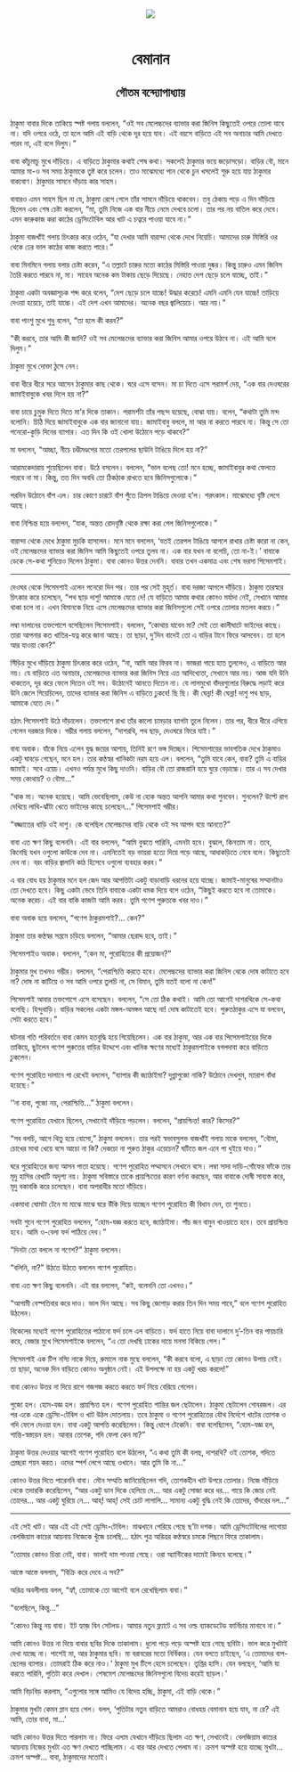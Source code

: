 <div align=center> <img src="../../metadata/images/rabibasariya/বেমানান-গৌতম-বন্দ্যোপাধ্যায়.jpg" align="center"></div><br><h1 align=center>বেমানান</h1>
<h2 align=center>গৌতম বন্দ্যোপাধ্যায়</h2><br>ঠাকুমা বাবার দিকে তাকিয়ে স্পষ্ট গলায় বললেন, “ওই সব মেলেচ্চদের ব্যাভার করা জিনিস কিছুতেই ওপরে তোলা যাবে না। যদি ওপরে ওঠে, তা হলে আমি এই বাড়ি থেকে দূর হয়ে যাব। এই বয়সে বাড়িতে এই সব অনাচার আমি দেখতে পারব না, এই বলে দিলুম।”

বাবা কাঁচুমাচু মুখে দাঁড়িয়ে। এ বাড়িতে ঠাকুমার কথাই শেষ কথা। সকলেই ঠাকুমার ভয়ে জড়োসড়ো। বাড়ির বৌ, মানে আমার মা-ও সব সময় ঠাকুমাকে তুষ্ট করে চলেন। তাও মাঝেমধ্যে পান থেকে চুন খসলেই শুরু হয়ে যায় ঠাকুমার বাক্যবাণ। ঠাকুমার সামনে দাঁড়ায় কার সাহস।

বাবারও এমন সাহস ছিল না যে, ঠাকুমা রেগে গেলে তাঁর সামনে দাঁড়িয়ে থাকবেন। তবু ঠেকায় পড়ে এ দিন দাঁড়িয়ে ছিলেন এবং শেষ চেষ্টা করলেন, “মা, তুমি নিজে এক বার নীচে নেমে দেখবে চলো। তার পর নয় বাতিল করে দেবে। এমন কারুকাজ করা কাঠের ড্রেসিংটেবিল আর খাট এ চত্বরে পাওয়া যাবে না।”

ঠাকুমা বাজখাঁই গলায় চিৎকার করে ওঠেন, “যা দেখার আমি বারান্দা থেকে দেখে নিয়েচি। আমাদের চারু মিস্তিরি ওর থেকে ঢের ভাল কাঠের কাজ করতে পারে।”

বাবা মিনমিনে গলায় বলার চেষ্টা করেন, “এ তল্লাটে চারুর মতো কাঠের মিস্তিরি পাওয়া দুষ্কর। কিন্তু চারুও এমন জিনিস তৈরি করতে পারবে না, মা। সাহেব অনেক কম টাকায় ছেড়ে দিয়েছে। নেহাত দেশ ছেড়ে চলে যাচ্ছে, তাই।”

ঠাকুমা একটা অবজ্ঞাসূচক শব্দ করে বলেন, “দেশ ছেড়ে চলে যাচ্চে! উদ্ধার করেচে! এমনি এমনি যেন যাচ্চে! তাড়িয়ে দেওয়া হয়েচে, তাই যাচ্চে। এই দেশ এখন আমাদের। অনেক বছর জ্বালিয়েচে। আর নয়।”

বাবা পাংশু মুখে শুধু বলেন, “তা হলে কী করব?”

“কী করবে, তার আমি কী জানি? ওই সব মেলেচ্চদের ব্যাভার করা জিনিস আমার ওপরে উঠবে না। এই আমি বলে দিলুম।”

ঠাকুমা মুখে দোক্তা ঠুসে নেন।

বাবা ধীরে ধীরে সরে আসেন ঠাকুমার কাছ থেকে। ঘরে এসে বসেন। মা চা দিতে এসে পরামর্শ দেয়, “এক বার দেওঘরের জামাইবাবুকে খবর দিলে হয় না?”

বাবা চায়ে চুমুক দিতে দিতে মা’র দিকে তাকান। পরামর্শটা তাঁর পছন্দ হয়েছে, বোঝা যায়। বলেন, “কথাটা তুমি মন্দ বলোনি। চিঠি দিয়ে জামাইবাবুকে এক বার জানানো যায়। জামাইবাবু বললে, মা আর না করতে পারবে না। কিন্তু সে তো পনেরো-কুড়ি দিনের ব্যাপার। এত দিন কি ওই খোলা উঠোনে পড়ে থাকবে?”

মা বললেন, “আচ্ছা, নীচে চণ্ডীমণ্ডপের মতো তেরপলের ছাউনি টাঙিয়ে দিলে হয় না?”

আরামকেদারায় শুয়েছিলেন বাবা। উঠে বসলেন। বললেন, “ভাল বলেছ তো! মনে হচ্ছে, জামাইবাবুর কথা ফেলতে পারবে না মা। কিন্তু, তত দিন অবধি তো ঠিকঠাক রাখতে হবে জিনিসগুলোকে।”

পরদিন উঠোনে বাঁশ এল। চার কোণে চারটে বাঁশ পুঁতে ত্রিপল টাঙিয়ে দেওয়া হ’ল। শরৎকাল। মাঝেমধ্যে বৃষ্টি লেগে আছে।

বাবা নিশ্চিন্ত হয়ে বললেন, “যাক, অন্তত রোদবৃষ্টি থেকে রক্ষা করা গেল জিনিসগুলোকে।”

বারান্দা থেকে দেখে ঠাকুমা মুচকি হাসলেন। মনে মনে বললেন, ‘যতই তেরপল টাঙিয়ে আগলে রাখার চেষ্টা করো না কেন, ওই মেলেচ্চদের ব্যাভার করা জিনিস আমি কিছুতেই ওপরে তুলব না। এক বার যখন না বলেচি, তো না-ই।’ বাবাকে ডেকে সে-কথা শুনিয়েও দিলেন ঠাকুমা। বাবা কোনও উত্তর দেননি। বাবার তখন একমাত্র এবং শেষ ভরসা পিসেমশাই।

*****

দেওঘর থেকে পিসেমশাই এলেন পনেরো দিন পর। তার পর সেই মুহূর্ত। বাবা দরজা আগলে দাঁড়িয়ে। ঠাকুমা তারস্বরে চিৎকার করে চলেছেন, “পথ ছাড় দাশু! আমাকে যেতে দে! যে বাড়িতে আমার কথার কোনও মর্যাদা নেই, সেখানে আমার থাকা চলে না। এখন বিমানকে নিয়ে এসে মেলেচ্চদের ব্যাভার করা জিনিসগুলো সেই ওপরে তোলার মতলব করচে।”

লম্বা দালানের তক্তপোশে বসেছিলেন পিসেমশাই। বললেন, “কোথায় যাবেন মা? সেই তো কালীঘাটে ভাইদের কাছে। তারা আপনার কত খাতির-যত্ন করে জানা আছে। তা ছাড়া, দু’দিন বাদেই তো এ বাড়ির টানে ফিরে আসবেন। তা হলে আর যাওয়া কেন?”

সিঁড়ির মুখে দাঁড়িয়ে ঠাকুমা চিৎকার করে ওঠেন, “না, আমি আর ফিরব না। ভাজরা গায়ে হাত তুললেও, এ বাড়িতে আর নয়। যে বাড়িতে এত অনাচার, মেলেচ্চদের ব্যাভার করা জিনিস নিয়ে এত আদিখ্যেতা, সেখানে আর নয়। আজ যদি উনি থাকতেন, দূর করে ফেলে দিতেন ওই সব। উঠোনেই আনতে দিতেন না। যে লালমুখো বাঁদরগুলোর বিরুদ্ধে লড়াই করে উনি জেলে গিয়েচিলেন, তাদের ব্যাভার করা জিনিস এ বাড়িতে ঢুকবে! ছি ছি। কী ঘেন্না! কী ঘেন্না! দাশু পথ ছাড়, আমাকে যেতে দে।”

হঠাৎ পিসেমশাই উঠে দাঁড়ালেন। তক্তপোশে রাখা তাঁর কালো চামড়ার ব্যাগটা তুলে নিলেন। তার পর, ধীরে ধীরে এগিয়ে গেলেন দরজার দিকে। গম্ভীর গলায় বললেন, “দাশরথি, পথ ছাড়, দেওঘরে ফিরে যাই।”

বাবা অবাক। যাঁকে নিয়ে এলেন যুদ্ধ জয়ের আশায়, তিনিই রণে ভঙ্গ দিচ্ছেন। পিসেমশায়ের ভাবগতিক দেখে ঠাকুমাও একটু ঘাবড়ে গেছেন, মনে হল। তার কণ্ঠস্বর খানিকটা নরম হয়ে এল। বললেন, “তুমি যাবে কেন, বাবা? তুমি এ বাড়ির জামাই। সবে এয়েচ। এখনও পর্যন্ত মুখে কিছু দাওনি। বাড়ির বৌ তো রাজরানি হয়ে ঘুরে বেড়াচ্চে। তার এ সব দেখার সময় কোথায়? ও বৌমা...”

“থাক মা। অনেক হয়েছে। আমি ভেবেছিলাম, কেউ না হোক অন্তত আপনি আমার কথা শুনবেন। শুনলেন? উল্টে রাগ দেখিয়ে লাথি-ঝাঁটা খেতে ভাইদের কাছে চলেছেন...” পিসেমশাই গম্ভীর।

“বজ্জাতের ধাড়ি ওই দাশু। কে বলেছিল মেলেচ্চদের বাড়ি থেকে ওই সব আপদ বয়ে আনতে?”

বাবা এত ক্ষণ কিছু বলেননি। এই বার বললেন, “আমি বুঝতে পারিনি, এমনটা হবে। বুঝলে, কিনতাম না। তবে, কিনেছি যখন ওগুলো কাউকে দেব না। এমনিতেই বড় ভায়রা হত্যে দিয়ে পড়ে আছে, আধাকড়িতে নেবে বলে। কিছুতেই দেব না। বরং বাড়ির জ্বালানি কাঠ হিসেবে ওগুলো ব্যবহার করব।”

এ বার বোধ হয় ঠাকুমার মনে হল জেদ আর আপত্তিটা একটু বাড়াবাড়ি ধরনের হয়ে যাচ্ছে। জামাই-মানুষের সম্মানটাও তো দেখতে হবে। কিছু একটা ভেবে তিনি বাবাকে একটা ধমক দিয়ে বলে ওঠেন, “কিছুই করতে হবে না তোমাকে। অনেক করেচ। এই বার বাকি কাজটা আমি করব। তুমি গণেশ পুরুতকে খবর দাও।”

বাবা অবাক হয়ে বললেন, “গণেশ ঠাকুরমশাই?... কেন?”

ঠাকুমা তার কণ্ঠস্বর সপ্তমে চড়িয়ে বললেন, “আমার ছেরাদ্দ হবে, তাই।”

পিসেমশাইও অবাক। বললেন, “কেন মা, পুরোহিতের কী প্রয়োজন?”

ঠাকুমার মুখ তখনও গম্ভীর। বললেন, “পেরাশ্চিত্তি করতে হবে। মেলেচ্চদের ব্যাভার করা জিনিস থেকে দোষ কাটাতে হবে না? দোষ না কাটিয়ে ও সব আমি ওপরে তুলচি না, সে বিমান, তুমি যতই বলো না কেন!”

পিসেমশাই আবার তক্তপোশে এসে বসেছেন। বললেন, “সে তো ঠিক কথাই। আমি তো আগেই দাশরথিকে সে-কথা বলেছি। হিন্দুবাড়ি। বাড়ির সকলের একটা মঙ্গল-অমঙ্গল আছে না! দোষ কাটাতেই হবে। পুরুতঠাকুর এসে যা বলবেন, সেটা করতে হবে।”

ঘটনার গতি পরিবর্তনে বাবা কেমন হতবুদ্ধি হয়ে গিয়েছিলেন। এক বার ঠাকুমা, আর এক বার পিসেমশাইয়ের দিকে তাকিয়ে, ছুটলেন গণেশ পুরুতের বাড়ির উদ্দেশে এবং খানিক ক্ষণের মধ্যেই ঠাকুরমশাইকে বগলদাবা করে বাড়িতে ঢুকলেন।

গণেশ পুরোহিত দালানে পা রেখেই বললেন, “ব্যাপার কী জ্যাঠাইমা? দুগ্গাপুজো নাকি? উঠোনে দেখলুম, ম্যারাপ বাঁধা হয়েছে।”

‘‘না বাবা, পুজো নয়, পেরাশ্চিত্তি...” ঠাকুমা বললেন।

গণেশ পুরোহিত যেখানে ছিলেন, সেখানেই দাঁড়িয়ে পড়লেন। বললেন, “প্রায়শ্চিত্ত! কার? কিসের?”

“সব বলচি, আগে থিতু হয়ে বোসো,” ঠাকুমা বললেন। তার পরই স্বভাবসুলভ বাজখাঁই গলায় মাকে বললেন, “বৌমা, চোখের মাথা খেয়ে বসে আচো না কি? দেকচো না পুরুত ঠাকুর এয়েচেন? ঘটিতে জল এনে পা ধুইয়ে দাও।”

ঘরে পুরোহিতের জন্য আসন পাতা হয়েছে। গণেশ পুরোহিত পদ্মাসনে সেখানে বসে। লম্বা সাদা দাড়ি-গোঁফের ফাঁকে তার মৃদু হাসির রেখাটি অদৃশ্য নয়। ঠাকুমা সবিস্তারে তাকে প্রায়শ্চিত্তের কারণ বর্ণনা করছেন, আর বাবাকে দোষী সাব্যস্ত করে, মৃদু বকাবকি করে চলেছেন। বাবা অপরাধীর মতো দাঁড়িয়ে।

একমাথা ঘোমটা টেনে মা মাঝে মাঝে ঘরে উঁকি দিয়ে যাচ্ছেন গণেশ পুরোহিত কী বিধান দেন, তা শুনতে।

সবটা শুনে গণেশ পুরোহিত বললেন, “হোম-যজ্ঞ করতে হবে, জ্যাঠাইমা। পাঁচ জন বামুন খাওয়াতে হবে। তবে প্রায়শ্চিত্ত হবে। আমি ও-বেলা ফর্দ পাঠিয়ে দেব।”

“দিনটা তো বললে না গণেশ?” ঠাকুমা বললেন।

“বলিনি, না?” উঠতে উঠতে বললেন গণেশ পুরোহিত।

বাবা এত ক্ষণ কিছু বলেননি। এই বার বললেন, “কই, বলেননি তো এখনও।”

“আগামী বেস্পতিবার করে দাও। ভাল দিন আছে। সব কিছু জোগাড় করার তিন দিন সময় পাবে,” বলে গণেশ পুরোহিত উঠলেন।

বিকেলের মধ্যেই গণেশ পুরোহিতের পাঠানো ফর্দ চলে এল বাড়িতে। ফর্দ হাতে নিয়ে বাবা দালানে দু’-তিন বার পায়চারি করে, বেজার মুখে পিসেমশাইকে বললেন, “এ তো দেখছি ঢাকের দায়ে মনসা বিকিয়ে গেল।”

পিসেমশাই এক টিপ নস্যি নাকে দিয়ে, রুমালে নাক মুছে বললেন, “কী করবে বলো, এ ছাড়া তো কোনও উপায় নেই। তা ছাড়া, অনেক দিন বাড়িতে কোনও অনুষ্ঠান নেই। এই উপলক্ষে না হয় একটু খরচ করলে!”

বাবা কোনও উত্তর না দিয়ে রাগে গজগজ করতে করতে ফর্দ নিয়ে বেরিয়ে গেলেন।

পুজো হল। হোম-যজ্ঞ হল। প্রায়শ্চিত্ত হল। গণেশ পুরোহিত শান্তির জল ছেটালেন। ঠাকুমা ছেটালেন গোবরজল। এর পর একে একে ড্রেসিং-টেবিল ও খাট উঠল দোতলায়। তবে ঠাকুমা ও গণেশ পুরোহিতের যৌথ নির্দেশে খাটের তোশক ও গদি ফেলে দেওয়া হল। বাবা একটু আপত্তি করেছিলেন। কিন্তু ধোপে টেকেনি। বাবা বলেছিলেন, “হোম-যজ্ঞ হল, শান্তি-স্বস্ত্যয়ন হল। আবার তোশক, গদি ফেলা কেন মা?”

ঠাকুমা উত্তর দেওয়ার আগেই গণেশ পুরোহিত বলে উঠলেন, “এ কথা তুমি কী বলছ, দাশরথি? ওই তোশক, গদিতে ম্লেচ্ছরা শয়ন করত। ওদের স্পর্শ লেগে আছে ওখানে। আর তুমি কি না...”

কোনও উত্তর দিতে পারেননি বাবা। মৌন সম্মতি জানিয়েছিলেন গদি, তোশকহীন খাট উপরে তোলার। নিজে দাঁড়িয়ে থেকে তদারকি করেছিলেন, “আর একটু ডান দিকে হেলিয়ে দে... আর একটু সোজা করে ধর... গায়ে কি জোর নেই তোদের... আর একটু ঘুরিয়ে নে... আহ্! আহ্! সেই চোট লাগালি... সামান্য একটু বুদ্ধি নেই কি তোদের, বাঁদরের দল...”




*****

এই সেই খাট। আর এই এই সেই ড্রেসিং-টেবিল। মাঝখানে পেরিয়ে গেছে ছ’টা দশক। আমি ড্রেসিংটেবিলের লাগোয়া বেলজিয়াম কাচের আয়নায় নিজেকে খুঁজে চলেছি... হঠাৎ পুত্র অরিত্রর কণ্ঠস্বরে চমকে পিছনে ফিরে তাকালাম।

“তোমার কোনও চিন্তা নেই, বাবা। ভালই দাম পাওয়া গেছে। ওরা অ্যান্টিকের দামেই কিনবে বলেছে।”

আস্তে আস্তে বললাম, “বিক্রি করে দেবে এ সব?”

অরিত্র অবলীলায় বলল, “হ্যাঁ, তোমাকে তো আগেই বলে রেখেছিলাম বাবা।”

“বলেছিলে, কিন্তু...”

“কোনও কিন্তু নয় বাবা। ইট হ্যাজ় বিন সেটলড। আমার নতুন ফ্ল্যাটে এ সব ওল্ড ব্যাকডেটেড ফার্নিচার মানাবে না।”

আমি কোনও উত্তর না দিয়ে বাবার ছবির দিকে তাকালাম। ধুলো পড়ে পড়ে অস্পষ্ট হয়ে গেছে ছবিটা। ভাল করে মুখটাই দেখা যাচ্ছে না। পাশেই মা, আর ঠাকুমার ছবি। মা বরাবরের মতো নির্বিকার। যেন বলতে চাইছেন, ‘এ তোমাদের বাপ-ছেলের ব্যাপার। তোমরাই ঠিক করে নাও।’ ঠাকুমা মুখ টিপে হেসে চলেছেন। তৃপ্তির হাসি। যেন বলছেন, ‘আমি যা করতে পারিনি, পুতিটা করে দেখাল। শেষমেশ মেলেচ্চদের জিনিসগুলো বিদেয় করেই ছাড়ল।’

আমি বিড়বিড় করলাম, “এগুলোর সঙ্গে আমিও যে বিদেয় হচ্ছি, ঠাকুমা, এই বাড়ি থেকে।”

ঠাকুমার মুখটা কেমন ম্লান হয়ে গেল। বলল, ‘পুতিটার নতুন বাড়িতে আমরাও বোধহয় বেমানান হয়ে যাব, না রে? এই আমি, তোর বাবা, মা...’

আমি কোনও উত্তর দিতে পারলাম না। ফিরে এলাম যেখানে দাঁড়িয়ে ছিলাম এত ক্ষণ, সেখানেই। বেলজিয়াম কাচের আয়নায় নিজের মুখটা এত ক্ষণ দেখতে পাচ্ছিলাম। এ বার আর দেখতে পেলাম না। ক্রমশ অস্পষ্ট হয়ে যাচ্ছে মুখটা... ক্রমশ অস্পষ্ট... বাবা, ঠাকুমাদের মতোই।